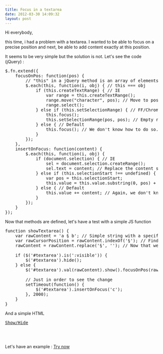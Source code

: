 ```yaml
---
title: Focus in a textarea
date: 2012-03-30 14:09:32
layout: post
---
```

Hi everybody,

this time, i had a problem with a textarea. I wanted to be able to focus on a precise position and next, be able to add content exactly at this position.<!--more-->

It seems to be very simple but the solution is not. Let's see the code (jQuery) :
<pre lang="javascript" colla="+">
$.fn.extend({
	focusOnPos: function(pos) {
		// "this" in a jQuery method is an array of elements
		$.each(this, function(i, obj) { // this === obj
			if (this.createTextRange) { // IE
				var range = this.createTextRange();
				range.move("character", pos); // Move to pos and select (actually select nothing but that's the way...)
				range.select();
			} else if (this.setSelectionRange) { // FF/Chrome
				this.focus();
				this.setSelectionRange(pos, pos); // Empty range but again, that's the way
			} else { // Default
				this.focus(); // We don't know how to do so... focus at the end...
			}
		});
	},
	insertOnFocus: function(content) {
		$.each(this, function(i, obj) {
			if (document.selection) { // IE
				sel = document.selection.createRange();
				sel.text = content; // Replace the content selected by what we want. Strange behaviour...
			} else if (this.selectionStart !== undefined) { // FF/Chrome
				var pos = this.selectionStart;
				this.value = this.value.substring(0, pos) + content + this.value.substring(pos); // select before and after and insert between
			} else { // Default
				this.value += content; // Again, we don't know what to do so add at the end
			}
		});
	}
});
</pre>

Now that methods are defined, let's have a test with a simple JS function
<pre lang="javascript" colla="+">
function showTextarea() {
	var rawContent = 'a § b'; // Simple string with a specific marker (here "§")
	var rawCursorPosition = rawContent.indexOf('§'); // Find the position of the marker (future position of the cursor)
	rawContent = rawContent.replace('§', ''); // Now that we have the position, remove the marker

	if ($('#textarea').is(':visible')) {
		$('#textarea').hide();
	} else {
		$('#textarea').val(rawContent).show().focusOnPos(rawCursorPosition);

		// Just in order to see the change
		setTimeout(function() {
			$('#textarea').insertOnFocus('c');
		}, 2000);
	}
}
</pre>

And a simple HTML
<pre lang="html" colla="+">
<a href="#" style="display: block;" onclick="showTextarea(); return false;">Show/Hide</a>
<textarea id="textarea" style="display: none"></textarea>
</pre>

Let's have an example : <a href="http://www.korko.fr/sources/examples/focus-in-a-textarea.html">Try now</a>